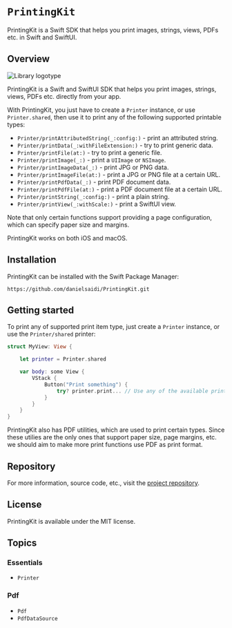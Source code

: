 # ``PrintingKit``

PrintingKit is a Swift SDK that helps you print images, strings, views, PDFs etc. in Swift and SwiftUI.


## Overview

![Library logotype](Logo.png)

PrintingKit is a Swift and SwiftUI SDK that helps you print images, strings, views, PDFs etc. directly from your app.

With PrintingKit, you just have to create a `Printer` instance, or use `Printer.shared`, then use it to print any of the following supported printable types:

* ``Printer/printAttributedString(_:config:)`` - print an attributed string.
* ``Printer/printData(_:withFileExtension:)`` - try to print generic data.
* ``Printer/printFile(at:)`` - try to print a generic file.
* ``Printer/printImage(_:)`` - print a `UIImage` or `NSImage`.
* ``Printer/printImageData(_:)`` - print JPG or PNG data.
* ``Printer/printImageFile(at:)`` - print a JPG or PNG file at a certain URL.
* ``Printer/printPdfData(_:)`` - print PDF document data.
* ``Printer/printPdfFile(at:)`` - print a PDF document file at a certain URL.
* ``Printer/printString(_:config:)`` - print a plain string.
* ``Printer/printView(_:withScale:)`` - print a SwiftUI view.

Note that only certain functions support providing a page configuration, which can specify paper size and margins.

PrintingKit works on both iOS and macOS.



## Installation

PrintingKit can be installed with the Swift Package Manager:

```
https://github.com/danielsaidi/PrintingKit.git
```



## Getting started

To print any of supported print item type, just create a ``Printer`` instance, or use the ``Printer/shared`` printer:

```swift
struct MyView: View {

    let printer = Printer.shared

    var body: some View {
        VStack {
            Button("Print something") {
                try? printer.print... // Use any of the available print functions
            }
        }
    }
}
``` 

PrintingKit also has PDF utilities, which are used to print certain types. Since these utilies are the only ones that support paper size, page margins, etc. we should aim to make more print functions use PDF as print format.



## Repository

For more information, source code, etc., visit the [project repository](https://github.com/danielsaidi/PrintingKit).



## License

PrintingKit is available under the MIT license.



## Topics

### Essentials

- ``Printer``

### Pdf

- ``Pdf``
- ``PdfDataSource``
